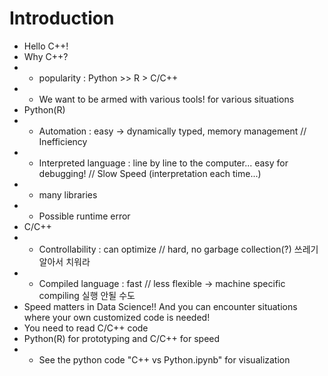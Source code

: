 # Introduction
- Hello C++!
- Why C++?
- - popularity : Python >> R > C/C++
- - We want to be armed with various tools! for various situations
- Python(R)
- - Automation : easy -> dynamically typed, memory management // Inefficiency
- - Interpreted language : line by line to the computer... easy for debugging! // Slow Speed (interpretation each time...)
- - many libraries
- - Possible runtime error
- C/C++
- - Controllability : can optimize // hard, no garbage collection(?) 쓰레기 알아서 치워라
- - Compiled language : fast // less flexible -> machine specific compiling 실행 안될 수도
- Speed matters in Data Science!! And you can encounter situations where your own customized code is needed!
- You need to read C/C++ code
- Python(R) for prototyping and C/C++ for speed
- - See the python code "C++ vs Python.ipynb" for visualization